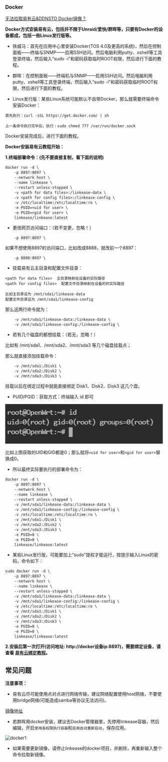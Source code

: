### Docker

[无法拉取易有云&DDNSTO Docker镜像？](https://www.bilibili.com/video/BV1FnUUYeEn9/)

**Docker方式安装易有云，包括并不限于Unraid/爱快/群晖等，只要有Docker的设备都成，包括一些Linux发行版等。**

* 铁威马：首先在应用中心里安装Docker(TOS 4.0及更高的系统)，然后在控制面板——终端与SNMP——启用SSH访问。然后电脑利用putty、xshell等工具登录终端，然后输入“sudo -i”和密码获取临时ROOT权限，然后进行下面的教程。

* 群晖：在控制面板——终端机与SNMP——启用SSH访问。然后电脑利用putty、xshell等工具登录终端，然后输入“sudo -i”和密码获取临时ROOT权限，然后进行下面的教程。

* Linux发行版：某些Linux系统可能默认不自带Docker，那么就需要终端命令安装Docker：

```
首先执行：curl -sSL https://get.docker.com/ | sh

上一条命令执行完毕后，执行：sudo chmod 777 /var/run/docker.sock
```
Docker安装完成后，进行下面的教程。


**Docker安装易有云教程开始：**

**1.终端部署命令：(先不要直接复制，看下面的说明)**

```
docker run -d \
    -p 8897:8897 \
    --network host \
    --name linkease \
    --restart unless-stopped \
    -v <path for data files>:/linkease-data \
    -v <path for config files>:/linkease-config \
    -v /etc/localtime:/etc/localtime:ro \
    -e PUID=<uid for user> \
    -e PGID=<gid for user> \
    linkease/linkease:latest
```

* 更改网页访问端口：（若不变更，忽略！）
```
    -p 8897:8897 \
```
如果不想使用8897的访问端口，比如改成8888，就改前一个8897：
```
    -p 8888:8897 \
```

* 挂载易有云主目录和配置文件目录：
```
<path for data files>  主目录映射在设备的实际路径
<path for config files>  配置文件目录映射在设备的的实际路径

比如主目录设为 /mnt/sda1/linkease-data
配置文件目录设为 /mnt/sda1/linkease-config
```
那么这两行命令就为：
```
    -v /mnt/sda1/linkease-data:/linkease-data \
    -v /mnt/sda1/linkease-config:/linkease-config \
```

 * 若有几个磁盘的都想挂载：（若无，忽略！）
 
比如有 /mnt/sda1、/mnt/sda2、/mnt/sda3 等几个磁盘挂载点；

那么就直接添加挂载命令：
``` 
    -v /mnt/sda1:/Disk1 \
    -v /mnt/sda2:/Disk2 \
    -v /mnt/sda3:/Disk3 \ 
```
挂载以后在绑定过程中就能直接绑定 Disk1、Disk2、Disk3 这几个盘。


 * PUID/PGID：获取方式：终端输入 id 即可

![docker1](./image/docker/docker1.png)
   
比如上图获取的UID和GID都是0；那么就将```<uid for user>```和```<gid for user>```替换成0。

* 所以最终实际要执行的部署命令为：

```
docker run -d \
    -p 8897:8897 \
    --network host \
    --name linkease \
    --restart unless-stopped \
    -v /mnt/sda1/linkease-data:/linkease-data \
    -v /mnt/sda1/linkease-config:/linkease-config \
    -v /etc/localtime:/etc/localtime:ro \
    -v /mnt/sda1:/Disk1 \
    -v /mnt/sda2:/Disk2 \
    -v /mnt/sda3:/Disk3 \
    -e PUID=0 \
    -e PGID=0 \
    linkease/linkease:latest
```

 * 某些Linux发行版，可能要加上“sudo”提权才能运行，按提示输入Linux的密码，命令如下：

```
sudo docker run -d \
    -p 8897:8897 \
    --network host \
    --name linkease \
    --restart unless-stopped \
    -v /mnt/sda1/linkease-data:/linkease-data \
    -v /mnt/sda1/linkease-config:/linkease-config \
    -v /etc/localtime:/etc/localtime:ro \
    -v /mnt/sda1:/Disk1 \
    -v /mnt/sda2:/Disk2 \
    -v /mnt/sda3:/Disk3 \
    -e PUID=0 \
    -e PGID=0 \
    linkease/linkease:latest
```


**2.安装后第一次打开(访问地址: http://docker设备ip:8897)，需要绑定设备，请查看 [易有云绑定教程](/zh/guide/linkease/install/cloud.md)。**

## 常见问题

**注意事项：**

* 易有云尽可能使用点对点进行网络传输，建议网络配置使用host网络，不要使用bridge网络(可能造成samba等协议无法访问)。

[镜像地址](https://hub.docker.com/r/linkease/linkease/)

* 若群晖用docker安装，建议去Docker管理器里，先停用linkease容器，然后编辑，开启`使用高权限执行容器`和`启用自动重新启动`，保存应用。

![docker1](./image/docker/docker2.jpg)

* 如果需要更新镜像，请停止linkease的docker项目，并删除，再重新输入整个命令拉取新镜像。
